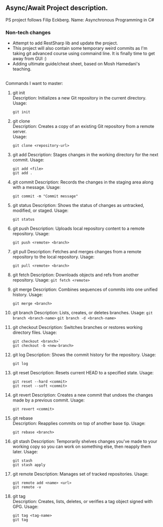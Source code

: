 ﻿## Async/Await Project description.
PS project follows Filip Eckberg.
Name: Asynchronous Programming in C#

### Non-tech changes
- Attempt to add RestSharp lib and update the project.
- This project will also contain some temporary weird commits as I'm taking git advanced course using commaind line.
   It is finally time to get away from GUI :)
- Adding ultimate guide/cheat sheet, based on Mosh Hamedani's teaching.

## 
Commands I want to master:
1. git init  
	Description: Initializes a new Git repository in the current directory.  
    Usage: 
    ```
	git init
    ```
2. git clone  
	Description: Creates a copy of an existing Git repository from a remote server.  
	Usage: 
    ```
    git clone <repository-url>
    ```

3. git add
	Description: Stages changes in the working directory for the next commit.
	Usage:
	``` 
	git add <file>  
	git add .
   ```

4. git commit
	Description: Records the changes in the staging area along with a message.
	Usage: 
    ```
	git commit -m "Commit message"
    ```

5. git status
	Description: Shows the status of changes as untracked, modified, or staged.
	Usage: 
	```
	git status
	```

6. git push
	Description: Uploads local repository content to a remote repository.
	Usage: 
    ```
	git push <remote> <branch>
	```

7. git pull
	Description: Fetches and merges changes from a remote repository to the local repository.
	Usage:
	```
	git pull <remote> <branch>
	```

8. git fetch
	Description: Downloads objects and refs from another repository.
	Usage: `git fetch <remote> `

9. git merge
	Description: Combines sequences of commits into one unified history.
	Usage:
	```
	git merge <branch>
	```

10. git branch
	Description: Lists, creates, or deletes branches.
	Usage: 
	`git branch <branch-name>`
	`git branch -d <branch-name>`

11. git checkout
	Description: Switches branches or restores working directory files.
	Usage: 
	```
	git checkout <branch>`
	git checkout -b <new-branch>
	```
12. git log
	Description: Shows the commit history for the repository.
	Usage:
	```
	git log
	```
13. git reset
	Description: Resets current HEAD to a specified state.
	Usage:
	```
	git reset --hard <commit>
	git reset --soft <commit>
	```  
14. git revert
	Description: Creates a new commit that undoes the changes made by a previous commit.
	Usage:
	```
	git revert <commit>
	```  

15. git rebase   
	Description: Reapplies commits on top of another base tip.
	Usage:
	```
	git rebase <branch>
	```

16. git stash
	Description: Temporarily shelves changes you've made to your working copy so you can work on something else, then reapply them later.
	Usage:
	```
	git stash
	git stash apply
	```

17. git remote
	Description: Manages set of tracked repositories.
	Usage:
	```
	git remote add <name> <url>
	git remote -v
	```

18. git tag  
	Description: Creates, lists, deletes, or verifies a tag object signed with GPG.
	Usage: 
	```
	git tag <tag-name>
	git tag

	```
